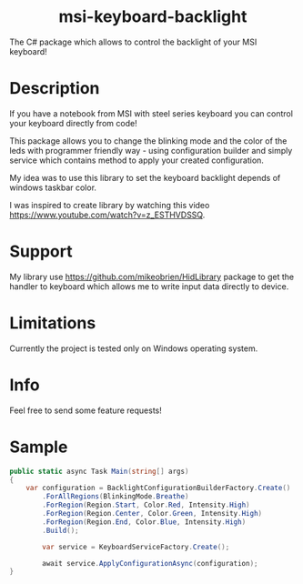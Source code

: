 # <center>msi-keyboard-backlight</center>

The C# package which allows to control the backlight of your MSI keyboard!

# Description

If you have a notebook from MSI with steel series keyboard you can control your keyboard directly from code!

This package allows you to change the blinking mode and the color of the leds with programmer friendly way - using configuration builder and simply service which contains method to apply your created configuration.

My idea was to use this library to set the keyboard backlight depends of windows taskbar color.

I was inspired to create library by watching this video https://www.youtube.com/watch?v=z_ESTHVDSSQ.

# Support

My library use https://github.com/mikeobrien/HidLibrary package to get the handler to keyboard which allows me to write input data directly to device.

# Limitations

Currently the project is tested only on Windows operating system.

# Info

Feel free to send some feature requests!

# Sample

```csharp
public static async Task Main(string[] args)
{
    var configuration = BacklightConfigurationBuilderFactory.Create()
        .ForAllRegions(BlinkingMode.Breathe)
        .ForRegion(Region.Start, Color.Red, Intensity.High)
        .ForRegion(Region.Center, Color.Green, Intensity.High)
        .ForRegion(Region.End, Color.Blue, Intensity.High)
        .Build();

        var service = KeyboardServiceFactory.Create();

        await service.ApplyConfigurationAsync(configuration);
}
```